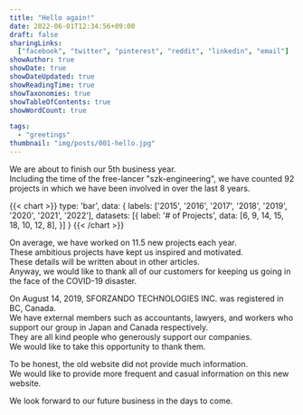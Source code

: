 ```yaml
---
title: "Hello again!"
date: 2022-06-01T12:34:56+09:00
draft: false
sharingLinks:
  ["facebook", "twitter", "pinterest", "reddit", "linkedin", "email"]
showAuthor: true
showDate: true
showDateUpdated: true
showReadingTime: true
showTaxonomies: true
showTableOfContents: true
showWordCount: true

tags:
  - "greetings"
thumbnail: "img/posts/001-hello.jpg"
---
```


We are about to finish our 5th business year.  
Including the time of the free-lancer "szk-engineering", we have counted 92 projects in which we have been involved in over the last 8 years.

{{< chart >}}
type: 'bar',
data: {
labels: ['2015', '2016', '2017', '2018', '2019', '2020', '2021', '2022'],
datasets: [{
label: '# of Projects',
data: [6, 9, 14, 15, 18, 10, 12, 8],
}]
}
{{< /chart >}}

On average, we have worked on 11.5 new projects each year.  
These ambitious projects have kept us inspired and motivated.  
These details will be written about in other articles.  
Anyway, we would like to thank all of our customers for keeping us going in the face of the COVID-19 disaster.

On August 14, 2019, SFORZANDO TECHNOLOGIES INC. was registered in BC, Canada.  
We have external members such as accountants, lawyers, and workers who support our group in Japan and Canada respectively.  
They are all kind people who generously support our companies.  
We would like to take this opportunity to thank them.

To be honest, the old website did not provide much information.  
We would like to provide more frequent and casual information on this new website.

We look forward to our future business in the days to come.

